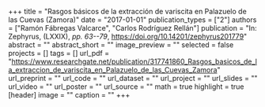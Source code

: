 +++
title = "Rasgos básicos de la extracción de variscita en Palazuelo de las Cuevas (Zamora)"
date = "2017-01-01"
publication_types = ["2"]
authors = ["Ramón Fábregas Valcarce", "Carlos Rodríguez Rellán"]
publication = "In: Zephyrus, (LXXIX), _pp. 63--79_, https://doi.org/10.14201/zephyrus201779"
abstract = ""
abstract_short = ""
image_preview = ""
selected = false
projects = []
tags = []
url_pdf = "https://www.researchgate.net/publication/317741860_Rasgos_basicos_de_la_extraccion_de_variscita_en_Palazuelo_de_las_Cuevas_Zamora"
url_preprint = ""
url_code = ""
url_dataset = ""
url_project = ""
url_slides = ""
url_video = ""
url_poster = ""
url_source = ""
math = true
highlight = true
[header]
image = ""
caption = ""
+++
